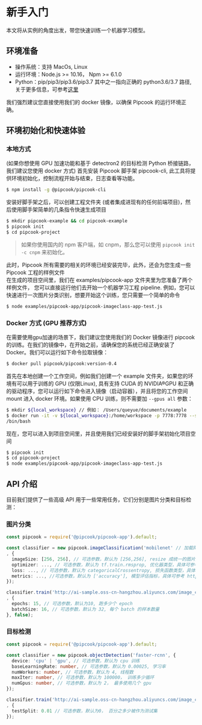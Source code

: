 # 新手入门

本文将从实例的角度出发，带您快速训练一个机器学习模型。

## 环境准备

- 操作系统：支持 MacOs, Linux
- 运行环境：Node.js >= 10.16， Npm >= 6.1.0
- Python：pip/pip3/pip3.6/pip3.7 其中之一指向正确的 python3.6/3.7 路径, 关于更多信息，可参考[这里](./want-to-use-python.md)

我们强烈建议您直接使用我们的 docker 镜像，以确保 Pipcook 的运行环境正确。

## 环境初始化和快速体验

### 本地方式

(如果你想使用 GPU 加速功能和基于 detectron2 的目标检测 Python 桥接链路，我们建议您使用 docker 方式) 首先安装 Pipcook 脚手架 pipcook-cli, 此工具将提供环境初始化，控制流程开始与结束，日志查看等功能。

```sh
$ npm install -g @pipcook/pipcook-cli
```

安装好脚手架之后，可以创建工程文件夹 (或者集成进现有的任何前端项目)，然后使用脚手架简单的几条指令快速生成项目

```sh
$ mkdir pipcook-example && cd pipcook-example
$ pipcook init
$ cd pipcook-project
```

> 如果你使用国内的 npm 客户端，如 cnpm，那么您可以使用 `pipcook init -c cnpm` 来初始化。

此时，Pipcook 所有需要的相关的环境已经安装完毕，此外，还会为您生成一些 Pipcook 工程的样例文件<br />在生成的项目空间里，我们在 examples/pipcook-app 文件夹里为您准备了两个样例文件， 您可以直接运行他们去开始一个机器学习工程 pipeline. 例如，您可以快速进行一次图片分类识别，想要开始这个训练，您只需要一个简单的命令

```sh
$ node examples/pipcook-app/pipcook-imageclass-app-test.js
```

### Docker 方式 (GPU 推荐方式)
在需要使用gpu加速的场景下，我们建议您使用我们的 Docker 镜像进行 pipcook 的训练。在我们的镜像中，在开始之前，请确保您的系统已经正确安装了 Docker。我们可以运行如下命令拉取镜像：

```sh
$ docker pull pipcook/pipcook:version-0.4
```

首先在本地创建一个工作空间，例如我们创建一个 example 文件夹，如果您的环境有可以用于训练的 GPU (仅限Linux), 具有支持 CUDA 的 NVIDIA®GPU 和正确的驱动程序，您可以运行如下命令进入镜像（启动容器），并且将您的工作空间 mount 进入 docker 环境。如果使用 CPU 训练，则不需要加 `--gpus all` 参数：

```sh
$ mkdir ${local_workspace} // 例如： /Users/queyue/documents/example
$ docker run -it -v ${local_workspace}:/home/workspace -p 7778:7778 --shm-size=1g --gpus all $ pipcook/pipcook:version-0.4
/bin/bash
```

现在，您可以进入到项目空间里，并且使用我们已经安装好的脚手架初始化项目空间

```sh
$ pipcook init
$ cd pipcook-project
$ node examples/pipcook-app/pipcook-imageclass-app-test.js
```
## API 介绍

目前我们提供了一些高级 API 用于一些常用任务，它们分别是图片分类和目标检测：

### 图片分类

```ts
const pipcook = require('@pipcook/pipcook-app').default;

const classifier = new pipcook.imageClassification('mobilenet' // 加载网络类型，目前支持 mobilenet 和 simplecnn
, {
  imageSize: [256, 256], // 可选参数，默认为 [256,256], resize 成统一的图片大小，可根据分辨率要求调整,
  optimizer: ..., // 可选参数，默认为 tf.train.rmsprop, 优化器类型，具体可参考 https://js.tensorflow.org/api/latest/#Training-Optimizers
  loss: ..., // 可选参数，默认为 categoricalCrossentropy, 损失函数类型，具体可参考 https://js.tensorflow.org/api/latest/#Training-Losses
  metrics: ..., //可选参数，默认为 ['accuracy'], 模型评估指标，具体可参考 https://js.tensorflow.org/api/latest/#Metrics
});

classifier.train('http://ai-sample.oss-cn-hangzhou.aliyuncs.com/image_classification/datasets/eCommerceImageClassification.zip' //您的训练数据的地址，格式参考 url 中的数据
, {
  epochs: 15, // 可选参数，默认为10, 跑多少个 epoch
  batchSize: 16, // 可选参数，默认为 32, 每个 batch 的样本数量
}, false);
```

### 目标检测

```ts
const pipcook = require('@pipcook/pipcook-app').default;

const classifier = new pipcook.objectDetection('faster-rcnn', {
  device: 'cpu' | 'gpu', // 可选参数，默认为 cpu 训练
  baseLearningRate: number, // 可选参数，默认为 0.00025, 学习率
  numWorkers: number, // 可选参数，默认为 4, 线程数
  maxIter: number, // 可选参数，默认为 100000， 训练多少循环
  numGpus: number, // 可选参数，默认为 2， 最多使用几个 gpu
});

classifier.train('http://ai-sample.oss-cn-hangzhou.aliyuncs.com/image_classification/datasets/autoLayoutGroupRecognition.zip' // 训练数据源，可以参考 url 中的数据格式
, {
  testSplit: 0.01 // 可选参数，默认为0， 百分之多少被作为测试集
});
```

